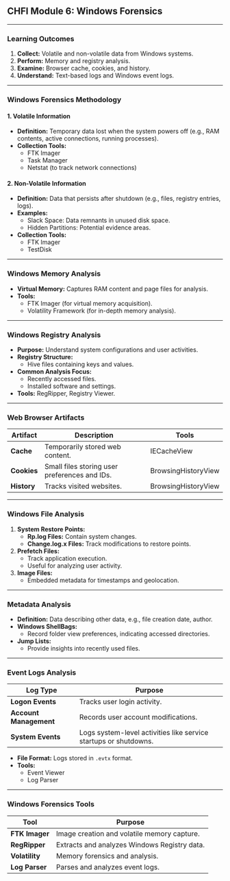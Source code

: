 ## **CHFI Module 6: Windows Forensics**

---

### **Learning Outcomes**
1. **Collect:** Volatile and non-volatile data from Windows systems.
2. **Perform:** Memory and registry analysis.
3. **Examine:** Browser cache, cookies, and history.
4. **Understand:** Text-based logs and Windows event logs.

---

### **Windows Forensics Methodology**

#### **1. Volatile Information**
- **Definition:** Temporary data lost when the system powers off (e.g., RAM contents, active connections, running processes).
- **Collection Tools:**
  - FTK Imager
  - Task Manager
  - Netstat (to track network connections)
  
#### **2. Non-Volatile Information**
- **Definition:** Data that persists after shutdown (e.g., files, registry entries, logs).
- **Examples:**
  - Slack Space: Data remnants in unused disk space.
  - Hidden Partitions: Potential evidence areas.
- **Collection Tools:**
  - FTK Imager
  - TestDisk

---

### **Windows Memory Analysis**
- **Virtual Memory:** Captures RAM content and page files for analysis.
- **Tools:**
  - FTK Imager (for virtual memory acquisition).
  - Volatility Framework (for in-depth memory analysis).

---

### **Windows Registry Analysis**
- **Purpose:** Understand system configurations and user activities.
- **Registry Structure:**
  - Hive files containing keys and values.
- **Common Analysis Focus:**
  - Recently accessed files.
  - Installed software and settings.
- **Tools:** RegRipper, Registry Viewer.

---

### **Web Browser Artifacts**
| **Artifact**       | **Description**                               | **Tools**               |
|---------------------|-----------------------------------------------|-------------------------|
| **Cache**          | Temporarily stored web content.               | IECacheView             |
| **Cookies**        | Small files storing user preferences and IDs. | BrowsingHistoryView     |
| **History**        | Tracks visited websites.                      | BrowsingHistoryView     |

---

### **Windows File Analysis**
1. **System Restore Points:**
   - **Rp.log Files:** Contain system changes.
   - **Change.log.x Files:** Track modifications to restore points.
2. **Prefetch Files:**
   - Track application execution.
   - Useful for analyzing user activity.
3. **Image Files:**
   - Embedded metadata for timestamps and geolocation.

---

### **Metadata Analysis**
- **Definition:** Data describing other data, e.g., file creation date, author.
- **Windows ShellBags:**
  - Record folder view preferences, indicating accessed directories.
- **Jump Lists:**
  - Provide insights into recently used files.

---

### **Event Logs Analysis**
| **Log Type**             | **Purpose**                                                        |
|--------------------------|--------------------------------------------------------------------|
| **Logon Events**         | Tracks user login activity.                                       |
| **Account Management**   | Records user account modifications.                              |
| **System Events**        | Logs system-level activities like service startups or shutdowns.  |

- **File Format:** Logs stored in `.evtx` format.
- **Tools:**
  - Event Viewer
  - Log Parser

---

### **Windows Forensics Tools**
| **Tool**         | **Purpose**                                           |
|-------------------|-------------------------------------------------------|
| **FTK Imager**    | Image creation and volatile memory capture.           |
| **RegRipper**     | Extracts and analyzes Windows Registry data.          |
| **Volatility**    | Memory forensics and analysis.                        |
| **Log Parser**    | Parses and analyzes event logs.                       |
